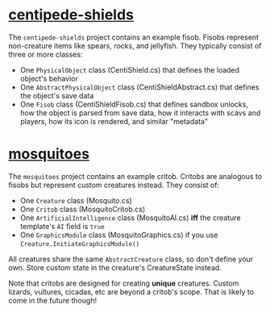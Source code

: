 # [centipede-shields](centipede-shields)
The `centipede-shields` project contains an example fisob. Fisobs represent non-creature items like spears, rocks, and jellyfish. They typically consist of three or more classes:
- One `PhysicalObject` class (CentiShield.cs) that defines the loaded object's behavior
- One `AbstractPhysicalObject` class (CentiShieldAbstract.cs) that defines the object's save data
- One `Fisob` class (CentiShieldFisob.cs) that defines sandbox unlocks, how the object is parsed from save data, how it interacts with scavs and players, how its icon is rendered, and similar "metadata"

# [mosquitoes](mosquitoes)
The `mosquitoes` project contains an example critob. Critobs are analogous to fisobs but represent custom creatures instead. They consist of:
- One `Creature` class (Mosquito.cs)
- One `Critob` class (MosquitoCritob.cs)
- One `ArtificialIntelligence` class (MosquitoAI.cs) **iff** the creature template's `AI` field is `true`
- One `GraphicsModule` class (MosquitoGraphics.cs) if you use `Creature.InitiateGraphicsModule()`

All creatures share the same `AbstractCreature` class, so don't define your own. Store custom state in the creature's CreatureState instead.

Note that critobs are designed for creating **unique** creatures. Custom lizards, vultures, cicadas, etc are beyond a critob's scope. That is likely to come in the future though!
